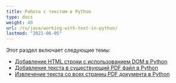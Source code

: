 ```yaml
---
title: Работа с текстом в Python
type: docs
weight: 40
url: /ru/java/working-with-text-in-python/
lastmod: "2021-06-05"
---
```


Этот раздел включает следующие темы:

- [Добавление HTML строки с использованием DOM в Python](/pdf/ru/java/add-html-string-using-dom-in-python/)
- [Добавление текста в существующий PDF файл в Python](/pdf/ru/java/add-text-to-an-existing-pdf-file-in-python/)
- [Извлечение текста со всех страниц PDF документа в Python](/pdf/ru/java/extract-text-from-all-the-pages-of-a-pdf-document-in-python/)